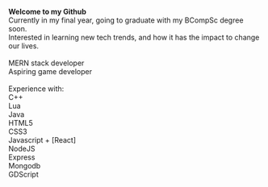 <b>Welcome to my Github</b>
<br>
Currently in my final year, going to graduate with my BCompSc degree soon. 
<br>
Interested in learning new tech trends, and how it has the impact to change our lives. 
<br>
<br>
MERN stack developer
<br>
Aspiring game developer
<br>
<br>
Experience with:
<br>
C++
<br>
Lua
<br>
Java
<br>
HTML5
<br>
CSS3
<br>
Javascript + [React]
<br>
NodeJS
<br>
Express
<br>
Mongodb
<br>
GDScript
<br>
<!--
**anas-halid/anas-halid** is a ✨ _special_ ✨ repository because its `README.md` (this file) appears on your GitHub profile.

Here are some ideas to get you started:

- 🔭 I’m currently working on ...
- 🌱 I’m currently learning ...
- 👯 I’m looking to collaborate on ...
- 🤔 I’m looking for help with ...
- 💬 Ask me about ...
- 📫 How to reach me: ...
- 😄 Pronouns: ...
- ⚡ Fun fact: ...
-->
